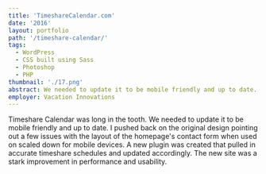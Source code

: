 ```yaml
---
title: 'TimeshareCalendar.com'
date: '2016'
layout: portfolio
path: '/timeshare-calendar/'
tags:
  - WordPress
  - CSS built using Sass
  - Photoshop
  - PHP
thumbnail: './17.png'
abstract: We needed to update it to be mobile friendly and up to date.
employer: Vacation Innovations
---
```


Timeshare Calendar was long in the tooth. We needed to update it to be mobile friendly and up to date. I pushed back on the original design pointing out a few issues with the layout of the homepage's contact form when used on scaled down for mobile devices. A new plugin was created that pulled in accurate timeshare schedules and updated accordingly. The new site was a stark improvement in performance and usability.
